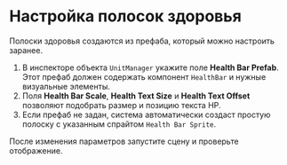 # Настройка полосок здоровья

Полоски здоровья создаются из префаба, который можно настроить заранее.

1. В инспекторе объекта `UnitManager` укажите поле **Health Bar Prefab**. Этот префаб
   должен содержать компонент `HealthBar` и нужные визуальные элементы.
2. Поля **Health Bar Scale**, **Health Text Size** и **Health Text Offset** позволяют
   подобрать размер и позицию текста HP.
3. Если префаб не задан, система автоматически создаст простую полоску с указанным
   спрайтом `Health Bar Sprite`.

После изменения параметров запустите сцену и проверьте отображение.
